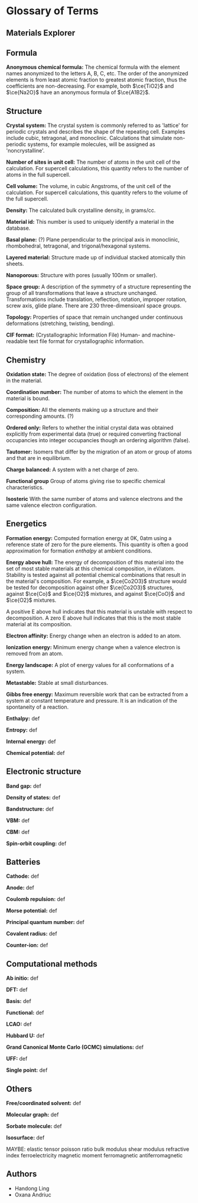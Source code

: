 # Glossary of Terms

## Materials Explorer

## Formula
**Anonymous chemical formula:**
The chemical formula with the element names anonymized to the letters A, B, C, etc. The order of the anonymized elements is from least atomic fraction to greatest atomic fraction, thus the coefficients are non-decreasing. For example, both $\ce{TiO2}$ and $\ce{Na2O}$ have an anonymous formula of $\ce{A1B2}$.

## Structure
**Crystal system:**
The crystal system is commonly referred to as 'lattice' for periodic crystals and describes the shape of the repeating cell. Examples include cubic, tetragonal, and monoclinic. Calculations that simulate non-periodic systems, for example molecules, will be assigned as 'noncrystalline'.

**Number of sites in unit cell:**
The number of atoms in the unit cell of the calculation. For supercell calculations, this quantity refers to the number of atoms in the full supercell.

**Cell volume:**
The volume, in cubic Angstroms, of the unit cell of the calculation. For supercell calculations, this quantity refers to the volume of the full supercell.

**Density:**
The calculated bulk crystalline density, in grams/cc.

**Material id:**
This number is used to uniquely identify a material in the database.

**Basal plane:** (?)
Plane perpendicular to the principal axis in monoclinic, rhombohedral, tetragonal, and trigonal/hexagonal systems.

**Layered material:**
Structure made up of individual stacked atomically thin sheets.

**Nanoporous:**
Structure with pores (usually 100nm or smaller).

**Space group:**
A description of the symmetry of a structure representing the group of all transformations that leave a structure unchanged. Transformations include translation, reflection, rotation, improper rotation, screw axis, glide plane. There are 230 three-dimensioanl space groups.

**Topology:**
Properties of space that remain unchanged under continuous deformations (stretching, twisting, bending).

**CIF format:**
(Crystallographic Information File) Human- and machine-readable text file format for crystallographic information.

## Chemistry
**Oxidation state:**
The degree of oxidation (loss of electrons) of the element in the material.

**Coordination number:**
The number of atoms to which the element in the material is bound.

**Composition:**
All the elements making up a structure and their corresponding amounts. (?)

**Ordered only:**
Refers to whether the initial crystal data was obtained explicitly from experimental data (true) or required converting fractional occupancies into integer occupancies though an ordering algorithm (false).

**Tautomer:**
Isomers that differ by the migration of an atom or group of atoms and that are in equilibrium.

**Charge balanced:**
A system with a net charge of zero.

**Functional group**
Group of atoms giving rise to specific chemical characteristics.

**Isosteric**
With the same number of atoms and valence electrons and the same valence electron configuration.


## Energetics
**Formation energy:**
Computed formation energy at 0K, 0atm using a reference state of zero for the pure elements. This quantity is often a good approximation for formation *enthalpy* at ambient conditions.

**Energy above hull:**
The energy of decomposition of this material into the set of most stable materials at this chemical composition, in eV/atom. Stability is tested against all potential chemical combinations that result in the material's composition. For example, a $\ce{Co2O3}$ structure would be tested for decomposition against other $\ce{Co2O3}$ structures, against $\ce{Co}$ and $\ce{O2}$ mixtures, and against $\ce{CoO}$ and $\ce{O2}$ mixtures.

A positive E above hull indicates that this material is unstable with respect to decomposition. A zero E above hull indicates that this is the most stable material at its composition.

**Electron affinity:**
Energy change when an electron is added to an atom.

**Ionization energy:**
Minimum energy change when a valence electron is removed from an atom.

**Energy landscape:**
A plot of energy values for all conformations of a system.

**Metastable:**
Stable at small disturbances.

**Gibbs free energy:**
Maximum reversible work that can be extracted from a system at constant temperature and pressure. It is an indication of the spontaneity of a reaction.

**Enthalpy:**
def

**Entropy:**
def

**Internal energy:**
def

**Chemical potential:**
def

## Electronic structure
**Band gap:**
def

**Density of states:**
def

**Bandstructure:**
def

**VBM:**
def

**CBM:**
def

**Spin-orbit coupling:**
def

## Batteries
**Cathode:**
def

**Anode:**
def

**Coulomb repulsion:**
def

**Morse potential:**
def

**Principal quantum number:**
def

**Covalent radius:**
def

**Counter-ion:**
def


## Computational methods
**Ab initio:**
def

**DFT:**
def

**Basis:**
def

**Functional:**
def

**LCAO:**
def

**Hubbard U:**
def

**Grand Canonical Monte Carlo (GCMC) simulations:**
def

**UFF:**
def

**Single point:**
def


## Others

**Free/coordinated solvent:**
def

**Molecular graph:**
def

**Sorbate molecule:**
def

**Isosurface:**
def


MAYBE:
elastic tensor
poisson ratio
bulk modulus
shear modulus
refractive index
ferroelectricity
magnetic moment
ferromagnetic
antiferromagnetic

## Authors
* Handong Ling
* Oxana Andriuc
